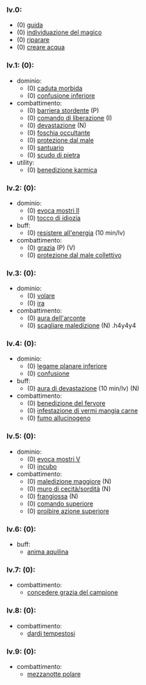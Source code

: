 ### lv.0:
- (0) [guida](https://golarion.altervista.org/wiki/Guida "Guida")
- (0) [individuazione del magico](https://golarion.altervista.org/wiki/Individuazione_del_Magico "Individuazione del Magico")
- (0) [riparare](https://golarion.altervista.org/wiki/Riparare "Riparare")
- (0) [creare acqua](https://golarion.altervista.org/wiki/Creare_Acqua "Creare Acqua")
### lv.1: (0):
- dominio:
	- (0) [caduta morbida](https://golarion.altervista.org/wiki/Caduta_Morbida "Caduta Morbida")
	- (0) [confusione inferiore](https://golarion.altervista.org/wiki/Confusione_Inferiore "Confusione Inferiore")
- combattimento:
	- (0) [barriera stordente](https://golarion.altervista.org/wiki/Barriera_Stordente "Barriera Stordente") (P)
	- (0) [comando di liberazione](https://golarion.altervista.org/wiki/Comando_di_Liberazione "Comando di Liberazione") (I)
	- (0) [devastazione](https://golarion.altervista.org/wiki/Devastazione "Devastazione") (N)
	- (0) [foschia occultante](https://golarion.altervista.org/wiki/Foschia_Occultante "Foschia Occultante")
	- (0) [protezione dal male](https://golarion.altervista.org/wiki/Protezione_dal_Male "Protezione dal Male")
	- (0) [santuario](https://golarion.altervista.org/wiki/Santuario "Santuario")
	- (0) [scudo di pietra](https://golarion.altervista.org/wiki/Incantesimi/Scudo_di_Pietra "Incantesimi/Scudo di Pietra")
- utility:
	- (0) [benedizione karmica](https://golarion.altervista.org/wiki/Incantesimi/Benedizione_Karmica "Incantesimi/Benedizione Karmica")

### lv.2: (0):
- dominio:
	- (0) [evoca mostri II](https://golarion.altervista.org/wiki/Evoca_Mostri#Evoca_Mostri_II "Evoca Mostri")
	- (0) [tocco di idiozia](https://golarion.altervista.org/wiki/Tocco_di_Idiozia "Tocco di Idiozia")
- buff:
	- (0) [resistere all'energia](https://golarion.altervista.org/wiki/Resistere_all%27Energia "Resistere all'Energia") (10 min/lv)
- combattimento:
	- (0) [grazia](https://golarion.altervista.org/wiki/Grazia "Grazia") (P) (V)
	- (0) [protezione dal male collettivo](https://golarion.altervista.org/wiki/Protezione_dal_Male_Collettivo "Protezione dal Male Collettivo")

### lv.3: (0):
- dominio:
	- (0) [volare](https://golarion.altervista.org/wiki/Incantesimi/Volare "Incantesimi/Volare")
	- (0) [ira](https://golarion.altevista.org/wiki/Incantesimi/Ira "Incantesimi/Ira")
- combattimento:
	- (0) [aura dell'arconte](https://golarion.altervista.org/wiki/Aura_dell%27Arconte "Aura dell'Arconte")
	- (0) [scagliare maledizione](https://golarion.altervista.org/wiki/Scagliare_Maledizione "Scagliare Maledizione") (N)
.h4y4y4
### lv.4: (0):
- dominio:
	- (0) [legame planare inferiore](https://golarion.altervista.org/wiki/Legame_Planare_Inferiore "Legame Planare Inferiore")
	- (0) [confusione](https://golarion.altervista.org/wiki/Confusione "Confusione")
- buff:
	- (0) [aura di devastazione](https://golarion.altervista.org/wiki/Aura_di_Devastazione "Aura di Devastazione") (10 min/lv) (N)
- combattimento:
	- (0) [benedizione del fervore](https://golarion.altervista.org/wiki/Benedizione_del_Fervore "Benedizione del Fervore")
	- (0) [infestazione di vermi mangia carne](https://golarion.altervista.org/wiki/Incantesimi/Infestazione_di_Vermi_Mangia_Carne)
	- (0) [fumo allucinogeno](https://golarion.altervista.org/wiki/Incantesimi/Fumo_Allucinogeno)

### lv.5: (0):
- dominio:
	- (0) [evoca mostri V](https://golarion.altervista.org/wiki/Evoca_Mostri#Evoca_Mostri_V "Evoca Mostri")
	- (0) [incubo](https://golarion.altervista.org/wiki/Incantesimi/Incubo "Incantesimi/Incubo")
- combattimento:
	- (0) [maledizione maggiore](https://golarion.altervista.org/wiki/Maledizione_Maggiore "Maledizione Maggiore") (N)
	- (0) [muro di cecità/sordità](https://golarion.altervista.org/wiki/Muro_di_Cecit%C3%A0/Sordit%C3%A0 "Muro di Cecità/Sordità") (N)
	- (0) [frangiossa](https://golarion.altervista.org/wiki/Incantesimi/Frangiossa) (N)
	- (0) [comando superiore](https://golarion.altervista.org/wiki/Incantesimi/Comando_Superiore)
	- (0) [proibire azione superiore](https://golarion.altervista.org/wiki/Incantesimi/Proibire_Azione_Superiore)
### lv.6: (0):
- buff:
	- [anima aquilina](https://golarion.altervista.org/wiki/Incantesimi/Anima_Aquilina)
### lv.7: (0):
- combattimento:
	- [concedere grazia del campione](https://golarion.altervista.org/wiki/Incantesimi/Concedere_Grazia_del_Campione)
### lv.8: (0):
- combattimento:
	- [dardi tempestosi](https://golarion.altervista.org/wiki/Incantesimi/Dardi_Tempestosi)
### lv.9: (0):
- combattimento:
	- [mezzanotte polare](https://golarion.altervista.org/wiki/Incantesimi/Mezzanotte_Polare)
